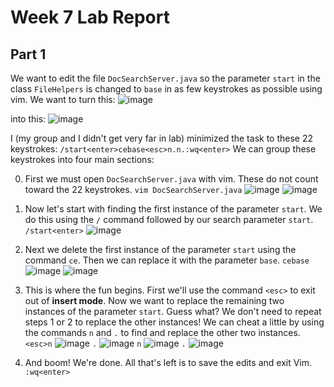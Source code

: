 <style>img[alt=drawing]{width: 300px;}</style>
# Week 7 Lab Report

## Part 1
We want to edit the file `DocSearchServer.java` so the parameter `start` in the class `FileHelpers` is changed to `base` in as few keystrokes as possible using vim.
We want to turn this:
![image](start.jpg)

into this:
![image](end.jpg)

I (my group and I didn't get very far in lab) minimized the task to these 22 keystrokes:
`/start<enter>cebase<esc>n.n.:wq<enter>`
We can group these keystrokes into four main sections:

0. First we must open `DocSearchServer.java` with vim. These do not count toward the 22 keystrokes.
`vim DocSearchServer.java`
![image](0.0.jpg)
![image](0.1.jpg)

1. Now let's start with finding the first instance of the parameter `start`. We do this using the `/` command followed by our search parameter `start`.
`/start<enter>`
![image](1.0.jpg)

2. Next we delete the first instance of the parameter `start` using the command `ce`. Then we can replace it with the parameter `base`.
`cebase`
![image](2.0.jpg)
![image](2.1.jpg)

3. This is where the fun begins.
First we'll use the command `<esc>` to exit out of **insert mode**. Now we want to replace the remaining two instances of the parameter `start`. Guess what? We don't need to repeat steps 1 or 2 to replace the other instances! We can cheat a little by using the commands `n` and `.` to find and replace the other two instances.
`<esc>n`
![image](3.0.jpg)
`.`
![image](3.1.jpg)
`n`
![image](3.2.jpg)
`.`
![image](3.3.jpg)

4. And boom! We're done. All that's left is to save the edits and exit Vim.
`:wq<enter>`
